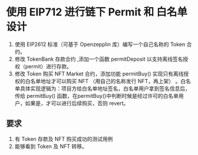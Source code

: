 # 使用 EIP712 进行链下 Permit 和 白名单设计

1. 使用 EIP2612 标准（可基于 Openzepplin 库）编写一个自己名称的 Token 合约。
2. 修改 TokenBank 存款合约 ,添加一个函数 permitDeposit 以支持离线签名授权（permit）进行存款。
3. 修改 Token 购买 NFT Market 合约，添加功能 permitBuy() 实现只有离线授权的白名单地址才可以购买 NFT （用自己的名称发行 NFT，再上架） 。白名单具体实现逻辑为：项目方给白名单地址签名，白名单用户拿到签名信息后，传给 permitBuy() 函数，在permitBuy()中判断时候是经过许可的白名单用户，如果是，才可以进行后续购买，否则 revert。

## 要求

1. 有 Token 存款及 NFT 购买成功的测试用例
2. 能够看到 Token 及 NFT 转移。

